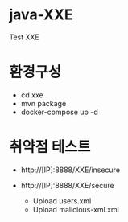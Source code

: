 # java-XXE
Test XXE


# 환경구성
- cd xxe
- mvn package
- docker-compose up -d

# 취약점 테스트
- http://[IP]:8888/XXE/insecure
- http://[IP]:8888/XXE/secure

    - Upload users.xml
    - Upload malicious-xml.xml

